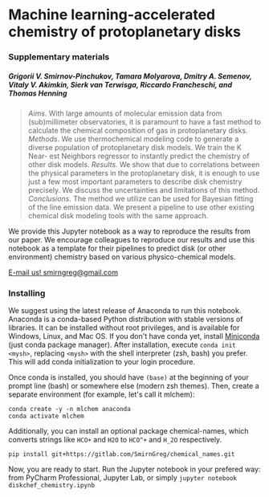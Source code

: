 # Machine learning-accelerated chemistry of protoplanetary disks
### Supplementary materials
##### Grigorii V. Smirnov-Pinchukov, Tamara Molyarova, Dmitry A. Semenov, Vitaly V. Akimkin, Sierk van Terwisga, Riccardo Francheschi, and Thomas Henning

> *Aims*. With large amounts of molecular emission data from (sub)millimeter observatories, it is paramount to have a
fast method to calculate the chemical composition of gas in protoplanetary disks.
> *Methods*. We use thermochemical modeling code to generate a diverse population of protoplanetary disk models. We train the K Near-
est Neighbors regressor to instantly predict the chemistry of other disk models.
> *Results*. We show that due to correlations between the physical parameters in the protoplanetary disk, it is enough to use just a few
most important parameters to describe disk chemistry precisely. We discuss the uncertainties and limitations of this method.
> *Conclusions*. The method we utilize can be used for Bayesian fitting of the line emission data. We present a pipeline to use other
existing chemical disk modeling tools with the same approach.

We provide this Jupyter notebook as a way to reproduce the results from our paper. We encourage colleagues to reproduce our results and use this notebook
as a template for their pipelines to predict disk (or other environment) chemistry based on various physico-chemical models.

<a href="mailto:smirngreg@gmail.com">E-mail us! smirngreg@gmail.com</a>
### Installing

We suggest using the latest release of Anaconda to run this notebook. Anaconda is a conda-based Python distribution with stable versions of libraries.
It can be installed without root privileges, and is available for Windows, Linux, and Mac OS. If you don't have conda yet, install
[Miniconda](https://docs.conda.io/en/latest/miniconda.html) (just conda package manager). After installation, execute `conda init <mysh>`, replacing
`<mysh>` with the shell interpreter (zsh, bash) you prefer. This will add conda initialization to your login procedure.

Once conda is installed, you should have `(base)` at the beginning of your prompt line (bash) or somewhere else (modern zsh themes). Then, create a
separate environment (for example, let's call it mlchem):

```
conda create -y -n mlchem anaconda
conda activate mlchem
```

Additionally, you can install an optional package chemical-names, which converts strings like `HCO+` and `H2O` to `HCO^+` and `H_2O` respectively.

```
pip install git+https://gitlab.com/SmirnGreg/chemical_names.git
```

Now, you are ready to start. Run the Jupyter notebook in your prefered way: from PyCharm Professional, Jupyter Lab, or simply `jupyter notebook diskchef_chemistry.ipynb`
